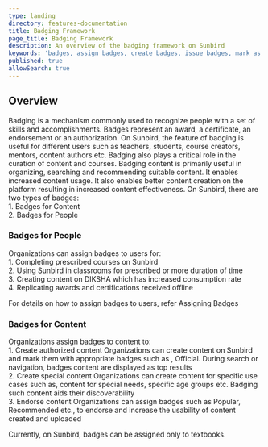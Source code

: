 ```yaml
---
type: landing
directory: features-documentation
title: Badging Framework 
page_title: Badging Framework
description: An overview of the badging framework on Sunbird
keywords: 'badges, assign badges, create badges, issue badges, mark as recommneded, mark as popular, mark as official'
published: true
allowSearch: true
---
```


## Overview

Badging is a mechanism commonly used to recognize people with a set of skills and accomplishments. Badges represent an award, a certificate, an endorsement or an authorization. On Sunbird, the feature of badging is useful for different users such as teachers, students, course creators, mentors, content authors etc. Badging also plays a critical role in the curation of content and courses.
Badging content is primarily useful in organizing, searching and recommending suitable content. It enables increased content usage. It also enables better content creation on the platform resulting in increased content effectiveness. On Sunbird, there are two types of badges: <br>1. Badges for Content <br>2. Badges for People

### Badges for People

Organizations can assign badges to users for:
<br>1. Completing prescribed courses on Sunbird <br>2. Using Sunbird in classrooms for prescribed or more duration of time <br>3. Creating content on DIKSHA which has increased consumption rate <br>4. Replicating awards and certifications received offline

For details on how to assign badges to users, refer Assigning Badges

### Badges for Content
Organizations assign badges to content to:
<br>1. Create authorized content
Organizations can create content on Sunbird and mark them with appropriate badges such as , Official.
During search or navigation, badges content are displayed as top results
<br>2. Create special content
Organizations can create content for specific use cases such as, content for special needs, specific age
groups etc. Badging such content aids their discoverability
<br>3. Endorse content
Organizations can assign badges such as Popular, Recommended etc., to endorse and increase the
usability of content created and uploaded

Currently, on Sunbird, badges can be assigned only to textbooks.
